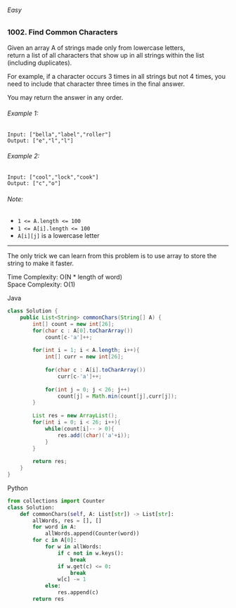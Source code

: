 ###### Easy

### 1002. Find Common Characters

Given an array A of strings made only from lowercase letters,   
return a list of all characters that show up in all strings within the list (including duplicates).   

For example, if a character occurs 3 times in all strings but not 4 times, you need to include that character three times in the final answer.  

You may return the answer in any order.

###### Example 1:
```
Input: ["bella","label","roller"]
Output: ["e","l","l"]
```

###### Example 2:
```
Input: ["cool","lock","cook"]
Output: ["c","o"]
```

###### Note:
- `1 <= A.length <= 100`
- `1 <= A[i].length <= 100`
- `A[i][j]` is a lowercase letter

***

The only trick we can learn from this problem is to use array to store the string to make it faster.

Time Complexity: O(N * length of word)  
Space Complexity: O(1)

Java

```java
class Solution {
    public List<String> commonChars(String[] A) {
        int[] count = new int[26];
        for(char c : A[0].toCharArray())
            count[c-'a']++;
        
        for(int i = 1; i < A.length; i++){
            int[] curr = new int[26];
            
            for(char c : A[i].toCharArray())
                curr[c-'a']++;
            
            for(int j = 0; j < 26; j++)
                count[j] = Math.min(count[j],curr[j]);   
        }
        
        List res = new ArrayList();
        for(int i = 0; i < 26; i++){
            while(count[i]-- > 0){
                res.add((char)('a'+i));
            }
        }
        
        return res;
    }
}
```

Python

```python
from collections import Counter
class Solution:
    def commonChars(self, A: List[str]) -> List[str]:
        allWords, res = [], []
        for word in A:
            allWords.append(Counter(word))
        for c in A[0]:
            for w in allWords:
                if c not in w.keys():
                    break
                if w.get(c) <= 0:
                    break
                w[c] -= 1
            else:
                res.append(c)  
        return res
```
